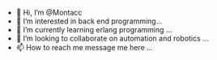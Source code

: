 - 👋 Hi, I’m @Montacc
- 👀 I’m interested in back end programming...
- 🌱 I’m currently learning erlang programming ...
- 💞️ I’m looking to collaborate on automation and robotics ...
- 📫 How to reach me message me here ...

<!---
Montacc/Montacc is a ✨ special ✨ repository because its `README.md` (this file) appears on your GitHub profile.
You can click the Preview link to take a look at your changes.
--->
